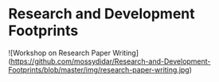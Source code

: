 # Research and Development Footprints

![Workshop on Research Paper Writing] (https://github.com/mossydidar/Research-and-Development-Footprints/blob/master/img/research-paper-writing.jpg)
